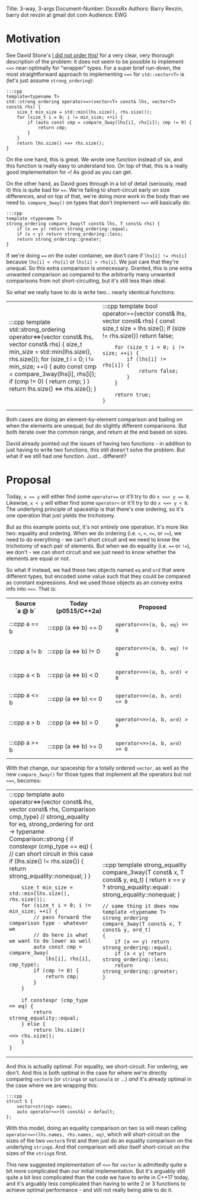 Title: 3-way, 3-args
Document-Number: DxxxxRx
Authors: Barry Revzin, barry dot revzin at gmail dot com
Audience: EWG

# Motivation

See David Stone's [I did not order this!](https://github.com/davidstone/isocpp/blob/master/operator-spaceship/I-did-not-order-this.md) for a very clear, very thorough description of the problem: it does not seem to be possible to implement `<=>` near-optimally for "wrapper" types. For a super brief run-down, the most straightforward approach to implementing `<=>` for `std::vector<T>` is (let's just assume `strong_ordering`):

    :::cpp
    template<typename T>
    std::strong_ordering operator<=>(vector<T> const& lhs, vector<T> const& rhs) {
        size_t min_size = std::min(lhs.size(), rhs.size());
        for (size_t i = 0; i != min_size; ++i) {
            if (auto const cmp = compare_3way(lhs[i], rhs[i]); cmp != 0) {
                return cmp;
            }
        }
        return lhs.size() <=> rhs.size();
    }

On the one hand, this is great. We wrote one function instead of six, and this function is really easy to understand too. On top of that, this is a really good implementation for `<`!  As good as you can get. 

On the other hand, as David goes through in a lot of detail (seriously, read it) this is quite bad for `==`. We're failing to short-circuit early on size differences, and on top of that, we're doing more work in the body than we need to. `compare_3way()` on types that don't implement `<=>` will basically do:

    :::cpp
    template <typename T>
    strong_ordering compare_3way(T const& lhs, T const& rhs) {
        if (x == y) return strong_ordering::equal;
        if (x < y) return strong_ordering::less;
        return strong_ordering::greater;
    }    
    
If we're doing `==` on the outer container, we don't care if `lhs[i] != rhs[i]` because `lhs[i] < rhs[i]` or `lhs[i] > rhs[i]`. We just care that they're unequal. So this extra comparison is unnecessary. Granted, this is one extra unwanted comparison as compared to the arbitrarily many unwanted comparisons from not short-circuiting, but it's still less than ideal.

So what we really have to do is write two... nearly identical functions:

<table style="width:100%">
<tr>
<td style="width:50%">
    :::cpp
    template<typename T>
    std::strong_ordering operator<=>(vector<T> const& lhs,
            vector<T> const& rhs)
    {
        size_t min_size = std::min(lhs.size(), rhs.size());
        for (size_t i = 0; i != min_size; ++i) {
            auto const cmp = compare_3way(lhs[i], rhs[i]);
            if (cmp != 0) {
                return cmp;
            }
        }
        return lhs.size() <=> rhs.size();
    }
</td>
<td style="width:50%">
    :::cpp
    template<typename T>
    bool operator==(vector<T> const& lhs,
            vector<T> const& rhs)
    {
        const size_t size = lhs.size();
        if (size != rhs.size()) return false;
    
        for (size_t i = 0; i != size; ++i) {
            if (lhs[i] != rhs[i]) {
                return false;
            }
        }
        
        return true;
    }
</td>
</tr>
</table>

Both cases are doing an element-by-element comparison and bailing on when the elements are unequal, but do slightly different comparisons. But both iterate over the common range, and return at the end based on sizes. 

David already pointed out the issues of having two functions - in addition to just having to write two functions, this still doesn't solve the problem. But what if we still had one function. Just... different?

# Proposal

Today, `x == y` will either find some `operator==` or it'll try to do `x <=> y == 0`. Likewise, `x < y` will either find some `operator<` or it'll try to do `x <=> y < 0`. The underlying principle of spaceship is that there's one ordering, so it's one operation that just yields the trichotomy. 

But as this example points out, it's not _entirely_ one operation. It's more like two: equality and ordering. When we do ordering (i.e. `<`, `>`, `<=`, or `>=`), we need to do everything - we can't short circuit and we need to know the trichotomy of each pair of elements. But when we do equality (i.e. `==` or `!=`), we don't - we can short circuit and we just need to know whether the elements are equal or not.

So what if instead, we had these two objects named `eq` and `ord` that were different types, but encoded some value such that they could be compared as constant expressions. And we used those objects as an convey extra info into `<=>`. That is:

<table>
<th>
Source <br />
`a @ b`
</th>
<th>
Today (p0515/C++2a)
</th>
<th>
Proposed
</th>
</tr>
<tr>
<td>
    :::cpp
    a == b
</td>
<td>
    :::cpp
    (a <=> b) == 0
</td>
<td>
<pre style="background:transparent;border:0px"><code class="language-cpp">operator&lt;=&gt;(a, b, </code><span class="token function">eq</span><code class="language-cpp">) == 0</code></pre>
</td>
</tr>
<tr>
<td>
    :::cpp
    a != b
</td>
<td>
    :::cpp
    (a <=> b) != 0
</td>
<td>
<pre style="background:transparent;border:0px"><code class="language-cpp">operator&lt;=&gt;(a, b, </code><span class="token function">eq</span><code class="language-cpp">) != 0</code></pre>
</td>
</tr>
<tr>
<td>
    :::cpp
    a < b
</td>
<td>
    :::cpp
    (a <=> b) < 0
</td>
<td>
<pre style="background:transparent;border:0px"><code class="language-cpp">operator&lt;=&gt;(a, b, </code><span class="token function">ord</span><code class="language-cpp">) &lt; 0</code></pre>
</td>
</tr>
<tr>
<td>
    :::cpp
    a <= b
</td>
<td>
    :::cpp
    (a <=> b) <= 0
</td>
<td>
<pre style="background:transparent;border:0px"><code class="language-cpp">operator&lt;=&gt;(a, b, </code><span class="token function">ord</span><code class="language-cpp">) &lt;= 0</code></pre>
</td>
</tr>
<tr>
<td>
    :::cpp
    a > b
</td>
<td>
    :::cpp
    (a <=> b) > 0
</td>
<td>
<pre style="background:transparent;border:0px"><code class="language-cpp">operator&lt;=&gt;(a, b, </code><span class="token function">ord</span><code class="language-cpp">) &gt; 0</code></pre>
</td>
</tr>
<tr>
<td>
    :::cpp
    a >= b
</td>
<td>
    :::cpp
    (a <=> b) >= 0
</td>
<td>
<pre style="background:transparent;border:0px"><code class="language-cpp">operator&lt;=&gt;(a, b, </code><span class="token function">ord</span><code class="language-cpp">) &gt;= 0</code></pre>
</td>
</tr>
</table>

With that change, our spaceship for a totally ordered `vector`, as well as the new `compare_3way()` for those types that implement all the operators but not `<=>`, becomes:

<table style="width:100%">
<tr>
<td style="width:50%">
    :::cpp
    template <typename T, typename Comparison>
    auto operator<=>(vector<T> const& lhs, vector<T> const& rhs,
            Comparison cmp_type)
        // strong_equality for eq, strong_ordering for ord
        -> typename Comparison::strong
    {
        if constexpr (cmp_type == eq) {
            // can short circuit in this case
            if (lhs.size() != rhs.size()) {
                return strong_equality::nonequal;
            }
        }
        
        size_t min_size = std::min(lhs.size(), rhs.size());
        for (size_t i = 0; i != min_size; ++i) {
            // pass forward the comparison type - whatever we
            // do here is what we want to do lower as well
            auto const cmp = compare_3way(
                lhs[i], rhs[i], cmp_type);
            if (cmp != 0) {
                return cmp;
            }
        }
        
        if constexpr (cmp_type == eq) {
            return strong_equality::equal;
        } else {
            return lhs.size() <=> rhs.size();
        }
    }
</td>
<td style="width:50%">
    ::cpp
    template <typename T>
    strong_equality compare_3way(T const& x, T const& y, eq_t)
    {
        return x == y ? strong_equality::equal
                      : strong_equality::nonequal;
    }
    
    // same thing it does now
    template <typename T>
    strong_ordering compare_3way(T const& x, T const& y, ord_t)
    {
        if (x == y) return strong_ordering::equal;
        if (x < y) return strong_ordering::less;
        return strong_ordering::greater;
    }
</td>
</tr>
</table>

    
And this is actually optimal. For equality, we short-circuit. For ordering, we don't. And this is both optimal in the case for where we're directly comparing `vector`s (or `string`s or `optional`s or ...) _and_ it's already optimal in the case where we are wrapping this:

    :::cpp
    struct S {
        vector<string> names;
        auto operator<=>(S const&) = default;
    };
    
With this model, doing an equality comparison on two `S`s will mean calling `operator<=>(lhs.names, rhs.names, eq)`, which will short-circuit on the sizes of the two `vector`s first and then just do an equality comparison on the underlying `string`s. And _that_ comparison will _also_ itself short-circuit on the sizes of the `string`s first. 

This new suggested implementation of `<=>` for `vector` is admittedly quite a bit more complicated than our initial implementation. But it's arguably still quite a bit _less_ complicated than the code we have to write in C++17 today, and it's arguably less complicated than having to write 2 or 3 functions to achieve optimal performance - and still not really being able to do it. 
